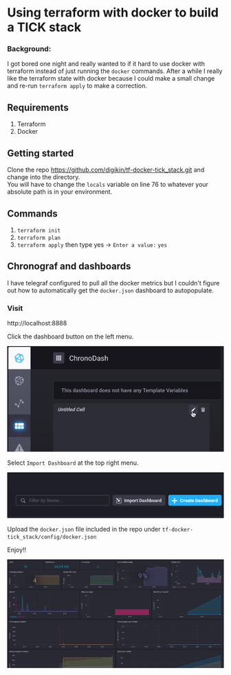 # Using terraform with docker to build a TICK stack

### Background:
I got bored one night and really wanted to if it hard to use docker with terraform instead of just running the `docker` commands.  After a while I really like the terraform state with docker because I could make a small change and re-run `terraform apply` to make a correction.  

## Requirements
1. Terraform
2. Docker

## Getting started
Clone the repo https://github.com/digikin/tf-docker-tick_stack.git and change into the directory.  
You will have to change the `locals` variable on line 76 to whatever your absolute path is in your environment. 

## Commands

1. `terraform init`
2. `terraform plan`
3. `terraform apply` then type yes -> `Enter a value:` `yes`

## Chronograf and dashboards
I have telegraf configured to pull all the docker metrics but I couldn't figure out how to automatically get the `docker.json` dashboard to autopopulate. 
### Visit
 http://localhost:8888  
   
 Click the dashboard button on the left menu.
   
 ![button](./images/dashboard-button.jpg)  
   
 Select `Import Dashboard` at the top right menu.
   
 ![import](./images/import-dashboard.jpg)
  
 Upload the `docker.json` file included in the repo under `tf-docker-tick_stack/config/docker.json`
  
 Enjoy!!
  
![dashboard](./images/docker-dashboard.jpg)
 



